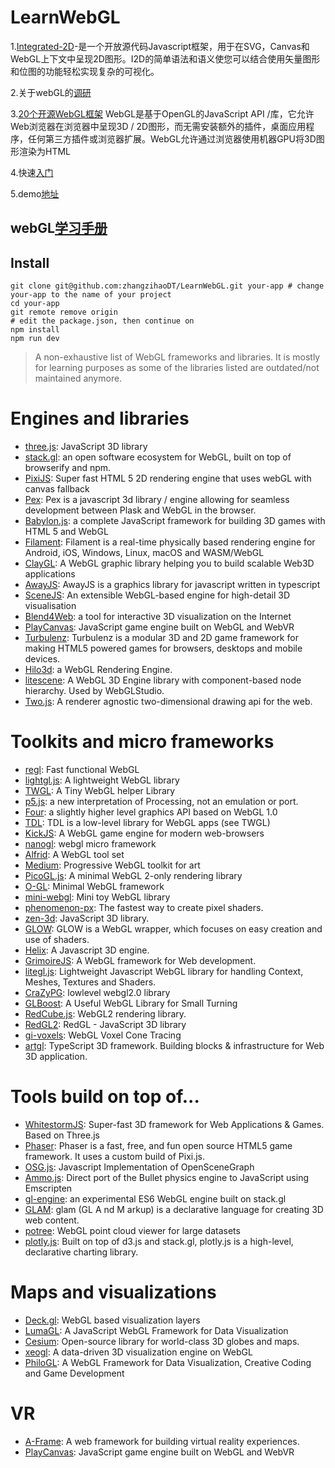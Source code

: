# LearnWebGL

1.[Integrated-2D](https://github.com/I2Djs/I2Djs)-是一个开放源代码Javascript框架，用于在SVG，Canvas和WebGL上下文中呈现2D图形。I2D的简单语法和语义使您可以结合使用矢量图形和位图的功能轻松实现复杂的可视化。

2.关于webGL的[调研](https://zhuanlan.zhihu.com/p/62250018)

3.[20个开源WebGL框架](https://medevel.com/16-webgl-opensource-frameworks/)
WebGL是基于OpenGL的JavaScript API /库，它允许Web浏览器在浏览器中呈现3D / 2D图形，而无需安装额外的插件，桌面应用程序，任何第三方插件或浏览器扩展。WebGL允许通过浏览器使用机器GPU将3D图形渲染为HTML

4.快速[入门](https://zhuanlan.zhihu.com/p/23272116)

5.demo[地址](https://discoverthreejs.com/examples/first-steps/)

## webGL[学习手册](https://bashooka.com/coding/25-beginner-friendly-three-js-tutorials-examples/)

## Install
```
git clone git@github.com:zhangzihaoDT/LearnWebGL.git your-app # change your-app to the name of your project
cd your-app
git remote remove origin
# edit the package.json, then continue on
npm install
npm run dev
```
> A non-exhaustive list of WebGL frameworks and libraries. It is mostly for learning purposes as some of the libraries listed are outdated/not maintained anymore.

# Engines and libraries
* [three.js](https://github.com/mrdoob/three.js): JavaScript 3D library
* [stack.gl](http://stack.gl/): an open software ecosystem for WebGL, built on top of browserify and npm.
* [PixiJS](https://github.com/pixijs/pixi.js): Super fast HTML 5 2D rendering engine that uses webGL with canvas fallback
* [Pex](https://github.com/pex-gl/pex): Pex is a javascript 3d library / engine allowing for seamless development between Plask and WebGL in the browser.
* [Babylon.js](https://github.com/BabylonJS/Babylon.js): a complete JavaScript framework for building 3D games with HTML 5 and WebGL
* [Filament](https://github.com/google/filament/): Filament is a real-time physically based rendering engine for Android, iOS, Windows, Linux, macOS and WASM/WebGL
* [ClayGL](https://github.com/pissang/claygl): A WebGL graphic library helping you to build scalable Web3D applications
* [AwayJS](https://github.com/awayjs/awayjs-full): AwayJS is a graphics library for javascript written in typescript
* [SceneJS](https://github.com/xeolabs/scenejs): An extensible WebGL-based engine for high-detail 3D visualisation
* [Blend4Web](https://github.com/TriumphLLC/Blend4Web): a tool for interactive 3D visualization on the Internet
* [PlayCanvas](https://github.com/playcanvas/engine): JavaScript game engine built on WebGL and WebVR
* [Turbulenz](https://github.com/turbulenz/turbulenz_engine): Turbulenz is a modular 3D and 2D game framework for making HTML5 powered games for browsers, desktops and mobile devices.
* [Hilo3d](https://github.com/hiloteam/Hilo3d): a WebGL Rendering Engine.
* [litescene](https://github.com/jagenjo/litescene.js): A WebGL 3D Engine library with component-based node hierarchy. Used by WebGLStudio.
* [Two.js](https://github.com/jonobr1/two.js): A renderer agnostic two-dimensional drawing api for the web.

# Toolkits and micro frameworks
* [regl](https://github.com/regl-project/regl): Fast functional WebGL
* [lightgl.js](https://github.com/evanw/lightgl.js): A lightweight WebGL library
* [TWGL](https://github.com/greggman/twgl.js): A Tiny WebGL helper Library
* [p5.js](https://github.com/processing/p5.js): a new interpretation of Processing, not an emulation or port.
* [Four](https://github.com/allotrop3/four): a slightly higher level graphics API based on WebGL 1.0
* [TDL](https://github.com/greggman/tdl): TDL is a low-level library for WebGL apps (see TWGL)
* [KickJS](https://github.com/mortennobel/KickJS): A WebGL game engine for modern web-browsers
* [nanogl](https://github.com/plepers/nanogl): webgl micro framework
* [Alfrid](https://github.com/yiwenl/Alfrid): A WebGL tool set
* [Medium](https://github.com/amelierosser/medium): Progressive WebGL toolkit for art
* [PicoGL.js](https://github.com/tsherif/picogl.js): A minimal WebGL 2-only rendering library
* [O-GL](https://github.com/oframe/ogl): Minimal WebGL framework
* [mini-webgl](https://github.com/jsantell/mini-webgl): Mini toy WebGL library
* [phenomenon-px](https://github.com/vaneenige/phenomenon-px): The fastest way to create pixel shaders.
* [zen-3d](https://github.com/shawn0326/zen-3d): JavaScript 3D library.
* [GLOW](https://github.com/empaempa/GLOW): GLOW is a WebGL wrapper, which focuses on easy creation and use of shaders.
* [Helix](https://github.com/DerSchmale/helixjs): A Javascript 3D engine.
* [GrimoireJS](https://github.com/GrimoireGL/GrimoireJS): A WebGL framework for Web development.
* [litegl.js](https://github.com/jagenjo/litegl.js): Lightweight Javascript WebGL library for handling Context, Meshes, Textures and Shaders.
* [CraZyPG](https://github.com/PrincessGod/CraZyPG): lowlevel webgl2.0 library
* [GLBoost](https://github.com/emadurandal/GLBoost): A Useful WebGL Library for Small Turning
* [RedCube.js](https://github.com/Reon90/redcube): WebGL2 rendering library.
* [RedGL2](https://github.com/redcamel/RedGL2): RedGL - JavaScript 3D library
* [gi-voxels](https://github.com/novalain/gi-voxels): WebGL Voxel Cone Tracing 
* [artgl](https://github.com/mikialex/artgl): TypeScript 3D framework. Building blocks & infrastructure for Web 3D application.

# Tools build on top of...
* [WhitestormJS](https://github.com/WhitestormJS/whitestorm.js):  Super-fast 3D framework for Web Applications & Games. Based on Three.js
* [Phaser](https://github.com/photonstorm/phaser): Phaser is a fast, free, and fun open source HTML5 game framework. It uses a custom build of Pixi.js.
* [OSG.js](https://github.com/cedricpinson/osgjs): Javascript Implementation of OpenSceneGraph
* [Ammo.js](https://github.com/kripken/ammo.js/): Direct port of the Bullet physics engine to JavaScript using Emscripten
* [gl-engine](https://github.com/gl-engine/gl-engine): an experimental ES6 WebGL engine built on stack.gl
* [GLAM](https://github.com/tparisi/glam): glam (GL A nd M arkup) is a declarative language for creating 3D web content.
* [potree](https://github.com/potree/potree): WebGL point cloud viewer for large datasets
* [plotly.js](https://github.com/plotly/plotly.js/): Built on top of d3.js and stack.gl, plotly.js is a high-level, declarative charting library.

# Maps and visualizations
* [Deck.gl](https://github.com/uber/deck.gl): WebGL based visualization layers
* [LumaGL](https://github.com/uber/luma.gl): A JavaScript WebGL Framework for Data Visualization
* [Cesium](http://cesiumjs.org/): Open-source library for world-class 3D globes and maps.
* [xeogl](https://github.com/xeolabs/xeogl): A data-driven 3D visualization engine on WebGL
* [PhiloGL](https://github.com/senchalabs/philogl): A WebGL Framework for Data Visualization, Creative Coding and Game Development

# VR
* [A-Frame](https://github.com/aframevr/aframe/): A web framework for building virtual reality experiences.
* [PlayCanvas](https://github.com/playcanvas/engine): JavaScript game engine built on WebGL and WebVR
